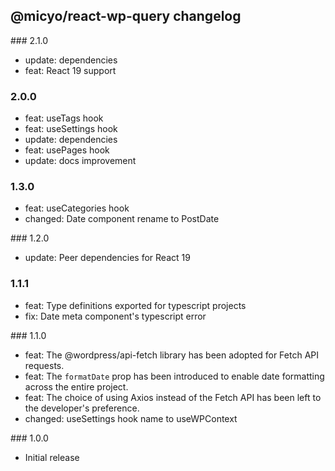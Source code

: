 ## @micyo/react-wp-query changelog

### 2.1.0

- update: dependencies
- feat: React 19 support

### 2.0.0

- feat: useTags hook
- feat: useSettings hook
- update: dependencies
- feat: usePages hook
- update: docs improvement

### 1.3.0

- feat: useCategories hook
- changed: Date component rename to PostDate

### 1.2.0

- update: Peer dependencies for React 19

### 1.1.1

- feat: Type definitions exported for typescript projects
- fix: Date meta component's typescript error

### 1.1.0

- feat: The @wordpress/api-fetch library has been adopted for Fetch API requests.
- feat: The `formatDate` prop has been introduced to enable date formatting across the entire project.
- feat: The choice of using Axios instead of the Fetch API has been left to the developer's preference.
- changed: useSettings hook name to useWPContext

### 1.0.0

- Initial release
